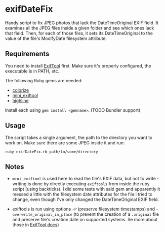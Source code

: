 # exifDateFix
Handy script to fix JPEG photos that lack the DateTimeOriginal EXIF field.
It examines all the JPEG files inside a given folder and see which ones lack that field. Then, for each of those files, it sets its DateTimeOriginal to the value of the file's ModifyDate filesystem attribute.

## Requirements
You need to install [ExifTool](http://www.sno.phy.queensu.ca/~phil/exiftool/) first. Make sure it's properly configured, the executable is in PATH, etc.

The following Ruby gems are needed:
- [colorize](https://github.com/janfri/mini_exiftool)
- [mini_exiftool](https://github.com/janfri/mini_exiftool)
- [highline](https://github.com/JEG2/highline)

Install each using `gem install <gemname>`. (TODO Bundler support)

## Usage

The script takes a single argument, the path to the directory you want to work on. Make sure there are some JPEG inside it and run:

`ruby exifDateFix.rb path/to/some/directory`

## Notes

- `mini_exiftool` is used here to read the file's EXIF data, but not to write - writing is done by directly executing `exiftools` from inside the ruby script (using backticks). 
I did some tests with said gem and apparently it messed a little with the filesystem date attributes for the file I tried to change, even though I've only changed the DateTimeOriginal EXIF field. 

-  exiftools is run using options `-P` (preserve filesystem timestamps) and `-overwrite_original_in_place` (to prevent the creation of a `.original` file and preserve file's creation date on supported systems.
Se more about those in [ExifTool docs](http://www.sno.phy.queensu.ca/~phil/exiftool/exiftool_pod.html))
